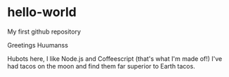 # hello-world
My first github repository

Greetings Huumanss

Hubots here, I like Node.js and Coffeescript (that's what I'm made of!)
I've had tacos on the moon and find them far superior to Earth tacos.
